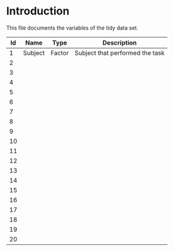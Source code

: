 # Introduction
This file documents the variables of the tidy data set.

| Id | Name | Type | Description |
|---|---|---|---|
| 1  | Subject  | Factor  | Subject that performed the task  |
| 2  |   |   |   |
| 3  |   |   |   |
| 4  |   |   |   |
| 5  |   |   |   |
| 6  |   |   |   |
| 7  |   |   |   |
| 8  |   |   |   |
| 9  |   |   |   |
| 10  |   |   |   |
| 11 |   |   |   |
| 12  |   |   |   |
| 13  |   |   |   |
| 14  |   |   |   |
| 15  |   |   |   |
| 16  |   |   |   |
| 17  |   |   |   |
| 18  |   |   |   |
| 19  |   |   |   |
| 20 | | | |


